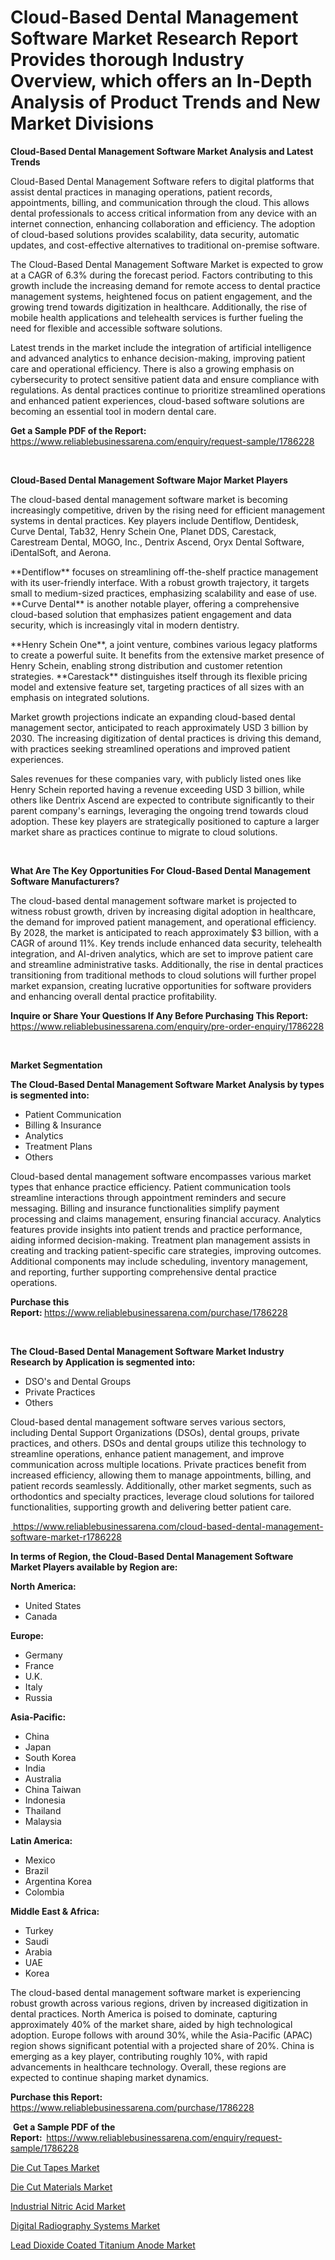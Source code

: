 <p><h1>Cloud-Based Dental Management Software Market Research Report Provides thorough Industry Overview, which offers an In-Depth Analysis of Product Trends and New Market Divisions</h1></p><p><strong>Cloud-Based Dental Management Software Market Analysis and Latest Trends</strong></p>
<p><p>Cloud-Based Dental Management Software refers to digital platforms that assist dental practices in managing operations, patient records, appointments, billing, and communication through the cloud. This allows dental professionals to access critical information from any device with an internet connection, enhancing collaboration and efficiency. The adoption of cloud-based solutions provides scalability, data security, automatic updates, and cost-effective alternatives to traditional on-premise software.</p><p>The Cloud-Based Dental Management Software Market is expected to grow at a CAGR of 6.3% during the forecast period. Factors contributing to this growth include the increasing demand for remote access to dental practice management systems, heightened focus on patient engagement, and the growing trend towards digitization in healthcare. Additionally, the rise of mobile health applications and telehealth services is further fueling the need for flexible and accessible software solutions.</p><p>Latest trends in the market include the integration of artificial intelligence and advanced analytics to enhance decision-making, improving patient care and operational efficiency. There is also a growing emphasis on cybersecurity to protect sensitive patient data and ensure compliance with regulations. As dental practices continue to prioritize streamlined operations and enhanced patient experiences, cloud-based software solutions are becoming an essential tool in modern dental care.</p></p>
<p><strong>Get a Sample PDF of the Report:&nbsp;</strong> <a href="https://www.reliablebusinessarena.com/enquiry/request-sample/1786228?utm_campaign=1174&utm_medium=2&utm_source=Github&utm_content=ia&utm_term=09102024&utm_id=cloud-based-dental-management-software">https://www.reliablebusinessarena.com/enquiry/request-sample/1786228</a></p>
<p>&nbsp;</p>
<p><strong>Cloud-Based Dental Management Software Major Market Players</strong></p>
<p><p>The cloud-based dental management software market is becoming increasingly competitive, driven by the rising need for efficient management systems in dental practices. Key players include Dentiflow, Dentidesk, Curve Dental, Tab32, Henry Schein One, Planet DDS, Carestack, Carestream Dental, MOGO, Inc., Dentrix Ascend, Oryx Dental Software, iDentalSoft, and Aerona.</p><p>**Dentiflow** focuses on streamlining off-the-shelf practice management with its user-friendly interface. With a robust growth trajectory, it targets small to medium-sized practices, emphasizing scalability and ease of use. **Curve Dental** is another notable player, offering a comprehensive cloud-based solution that emphasizes patient engagement and data security, which is increasingly vital in modern dentistry. </p><p>**Henry Schein One**, a joint venture, combines various legacy platforms to create a powerful suite. It benefits from the extensive market presence of Henry Schein, enabling strong distribution and customer retention strategies. **Carestack** distinguishes itself through its flexible pricing model and extensive feature set, targeting practices of all sizes with an emphasis on integrated solutions.</p><p>Market growth projections indicate an expanding cloud-based dental management sector, anticipated to reach approximately USD 3 billion by 2030. The increasing digitization of dental practices is driving this demand, with practices seeking streamlined operations and improved patient experiences. </p><p>Sales revenues for these companies vary, with publicly listed ones like Henry Schein reported having a revenue exceeding USD 3 billion, while others like Dentrix Ascend are expected to contribute significantly to their parent company's earnings, leveraging the ongoing trend towards cloud adoption. These key players are strategically positioned to capture a larger market share as practices continue to migrate to cloud solutions.</p></p>
<p>&nbsp;</p>
<p><strong>What Are The Key Opportunities For Cloud-Based Dental Management Software Manufacturers?</strong></p>
<p><p>The cloud-based dental management software market is projected to witness robust growth, driven by increasing digital adoption in healthcare, the demand for improved patient management, and operational efficiency. By 2028, the market is anticipated to reach approximately $3 billion, with a CAGR of around 11%. Key trends include enhanced data security, telehealth integration, and AI-driven analytics, which are set to improve patient care and streamline administrative tasks. Additionally, the rise in dental practices transitioning from traditional methods to cloud solutions will further propel market expansion, creating lucrative opportunities for software providers and enhancing overall dental practice profitability.</p></p>
<p><strong>Inquire or Share Your Questions If Any Before Purchasing This Report:</strong> <a href="https://www.reliablebusinessarena.com/enquiry/pre-order-enquiry/1786228?utm_campaign=1174&utm_medium=2&utm_source=Github&utm_content=ia&utm_term=09102024&utm_id=cloud-based-dental-management-software">https://www.reliablebusinessarena.com/enquiry/pre-order-enquiry/1786228</a></p>
<p>&nbsp;</p>
<p><strong>Market Segmentation</strong></p>
<p><strong>The Cloud-Based Dental Management Software Market Analysis by types is segmented into:</strong></p>
<p><ul><li>Patient Communication</li><li>Billing & Insurance</li><li>Analytics</li><li>Treatment Plans</li><li>Others</li></ul></p>
<p><p>Cloud-based dental management software encompasses various market types that enhance practice efficiency. Patient communication tools streamline interactions through appointment reminders and secure messaging. Billing and insurance functionalities simplify payment processing and claims management, ensuring financial accuracy. Analytics features provide insights into patient trends and practice performance, aiding informed decision-making. Treatment plan management assists in creating and tracking patient-specific care strategies, improving outcomes. Additional components may include scheduling, inventory management, and reporting, further supporting comprehensive dental practice operations.</p></p>
<p><strong>Purchase this Report:&nbsp;</strong><a href="https://www.reliablebusinessarena.com/purchase/1786228?utm_campaign=1174&utm_medium=2&utm_source=Github&utm_content=ia&utm_term=09102024&utm_id=cloud-based-dental-management-software">https://www.reliablebusinessarena.com/purchase/1786228</a></p>
<p>&nbsp;</p>
<p><strong>The Cloud-Based Dental Management Software Market Industry Research by Application is segmented into:</strong></p>
<p><ul><li>DSO's and Dental Groups</li><li>Private Practices</li><li>Others</li></ul></p>
<p><p>Cloud-based dental management software serves various sectors, including Dental Support Organizations (DSOs), dental groups, private practices, and others. DSOs and dental groups utilize this technology to streamline operations, enhance patient management, and improve communication across multiple locations. Private practices benefit from increased efficiency, allowing them to manage appointments, billing, and patient records seamlessly. Additionally, other market segments, such as orthodontics and specialty practices, leverage cloud solutions for tailored functionalities, supporting growth and delivering better patient care.</p></p>
<p><a href="https://www.reliablebusinessarena.com/cloud-based-dental-management-software-market-r1786228?utm_campaign=1174&utm_medium=2&utm_source=Github&utm_content=ia&utm_term=09102024&utm_id=cloud-based-dental-management-software">&nbsp;https://www.reliablebusinessarena.com/cloud-based-dental-management-software-market-r1786228</a></p>
<p><strong>In terms of Region, the Cloud-Based Dental Management Software Market Players available by Region are:</strong></p>
<p>
    <p> <strong> North America: </strong>
        <ul>
            <li>United States</li>
            <li>Canada</li>
        </ul>
        </p> 
    <p> <strong> Europe: </strong>
        <ul>
            <li>Germany</li>
            <li>France</li>
            <li>U.K.</li>
            <li>Italy</li>
            <li>Russia</li>
        </ul>
        </p> 
    <p> <strong> Asia-Pacific: </strong>
        <ul>
            <li>China</li>
            <li>Japan</li>
            <li>South Korea</li>
            <li>India</li>
            <li>Australia</li>
            <li>China Taiwan</li>
            <li>Indonesia</li>
            <li>Thailand</li>
            <li>Malaysia</li>
        </ul>
        </p> 
    <p> <strong> Latin America: </strong>
        <ul>
            <li>Mexico</li>
            <li>Brazil</li>
            <li>Argentina Korea</li>
            <li>Colombia</li>
        </ul>
        </p> 
    <p> <strong> Middle East & Africa: </strong>
        <ul>
            <li>Turkey</li>
            <li>Saudi</li>
            <li>Arabia</li>
            <li>UAE</li>
            <li>Korea</li>
        </ul>
    </p>
    </p>
<p><p>The cloud-based dental management software market is experiencing robust growth across various regions, driven by increased digitization in dental practices. North America is poised to dominate, capturing approximately 40% of the market share, aided by high technological adoption. Europe follows with around 30%, while the Asia-Pacific (APAC) region shows significant potential with a projected share of 20%. China is emerging as a key player, contributing roughly 10%, with rapid advancements in healthcare technology. Overall, these regions are expected to continue shaping market dynamics.</p></p>
<p><strong>Purchase this Report: </strong><a href="https://www.reliablebusinessarena.com/purchase/1786228?utm_campaign=1174&utm_medium=2&utm_source=Github&utm_content=ia&utm_term=09102024&utm_id=cloud-based-dental-management-software">https://www.reliablebusinessarena.com/purchase/1786228</a></p>
<p>&nbsp;<strong>Get a Sample PDF of the Report:&nbsp;&nbsp;</strong><a href="https://www.reliablebusinessarena.com/enquiry/request-sample/1786228?utm_campaign=1174&utm_medium=2&utm_source=Github&utm_content=ia&utm_term=09102024&utm_id=cloud-based-dental-management-software">https://www.reliablebusinessarena.com/enquiry/request-sample/1786228</a></p>
<p><strong></strong></p>
<p><p><a href="https://www.linkedin.com/pulse/die-cut-tapes-market-report-product-type-acrylic-foam-tapestransfer-8mk5c?trackingId=5Zgy%2BuOwRoq7wGywc9vvRg%3D%3D&utm_campaign=1174&utm_medium=2&utm_source=Github&utm_content=ia&utm_term=09102024&utm_id=cloud-based-dental-management-software">Die Cut Tapes Market</a></p><p><a href="https://www.linkedin.com/pulse/die-cut-materials-market-research-report-includes-analysis-hp8vc?trackingId=Vzp6z7dWQwSyK1o%2B6XdXDg%3D%3D&utm_campaign=1174&utm_medium=2&utm_source=Github&utm_content=ia&utm_term=09102024&utm_id=cloud-based-dental-management-software">Die Cut Materials Market</a></p><p><a href="https://www.linkedin.com/pulse/what-growth-opportunities-challenges-industrial-nitric-acid-gqdjc?trackingId=%2BRev5avQQ56%2F1vs4sMHvMQ%3D%3D&utm_campaign=1174&utm_medium=2&utm_source=Github&utm_content=ia&utm_term=09102024&utm_id=cloud-based-dental-management-software">Industrial Nitric Acid Market</a></p><p><a href="https://www.linkedin.com/pulse/what-influencing-future-digital-radiography-systems-market-lvvpe?utm_campaign=1174&utm_medium=2&utm_source=Github&utm_content=ia&utm_term=09102024&utm_id=cloud-based-dental-management-software">Digital Radiography Systems Market</a></p><p><a href="https://github.com/prosalinda88/Market-Research-Report-List-6/blob/main/lead-dioxide-coated-titanium-anode-market.md?utm_campaign=1174&utm_medium=2&utm_source=Github&utm_content=ia&utm_term=09102024&utm_id=cloud-based-dental-management-software">Lead Dioxide Coated Titanium Anode Market</a></p></p>